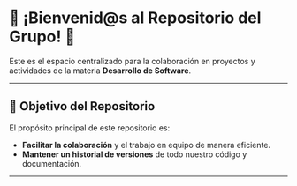 # 👋 ¡Bienvenid@s al Repositorio del Grupo! 🚀

Este es el espacio centralizado para la colaboración en proyectos y actividades de la materia **Desarrollo de Software**.

---

## 🎯 Objetivo del Repositorio

El propósito principal de este repositorio es:
* **Facilitar la colaboración** y el trabajo en equipo de manera eficiente.
* **Mantener un historial de versiones** de todo nuestro código y documentación.

---

